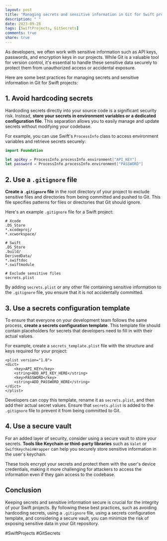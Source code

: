 ```yaml
---
layout: post
title: "Managing secrets and sensitive information in Git for Swift projects"
description: " "
date: 2023-09-28
tags: [SwiftProjects, GitSecrets]
comments: true
share: true
---
```


As developers, we often work with sensitive information such as API keys, passwords, and encryption keys in our projects. While Git is a valuable tool for version control, it's essential to handle these sensitive data securely to protect them from unauthorized access or accidental exposure.

Here are some best practices for managing secrets and sensitive information in Git for Swift projects:

## 1. Avoid hardcoding secrets

Hardcoding secrets directly into your source code is a significant security risk. Instead, **store your secrets in environment variables or a dedicated configuration file**. This separation allows you to easily manage and update secrets without modifying your codebase.

For example, you can use Swift's `ProcessInfo` class to access environment variables and retrieve secrets securely:

```swift
import Foundation

let apiKey = ProcessInfo.processInfo.environment["API_KEY"]
let password = ProcessInfo.processInfo.environment["PASSWORD"]
```

## 2. Use a `.gitignore` file

**Create a `.gitignore` file** in the root directory of your project to exclude sensitive files and directories from being committed and pushed to Git. This file specifies patterns for files or directories that Git should ignore.

Here's an example `.gitignore` file for a Swift project:

```plaintext
# Xcode
.DS_Store
*.xcodeproj/
*.xcworkspace/

# Swift
.DS_Store
.build/
DerivedData/
*.swiftdoc
*.swiftmodule

# Exclude sensitive files
secrets.plist
```

By adding `secrets.plist` or any other file containing sensitive information to the `.gitignore` file, you ensure that it is not accidentally committed.

## 3. Use a secrets configuration template

To ensure that everyone on your development team follows the same process, **create a secrets configuration template**. This template file should contain placeholders for secrets that developers need to fill in with their actual values.

For example, create a `secrets_template.plist` file with the structure and keys required for your project:

```plaintext
<plist version="1.0">
<dict>
    <key>API_KEY</key>
    <string>ADD_API_KEY_HERE</string>
    <key>PASSWORD</key>
    <string>ADD_PASSWORD_HERE</string>
</dict>
</plist>
```

Developers can copy this template, rename it as `secrets.plist`, and then add their actual secret values. Ensure that `secrets.plist` is added to the `.gitignore` file to prevent it from being committed to Git.

## 4. Use a secure vault

For an added layer of security, consider using a secure vault to store your secrets. **Tools like Keychain or third-party libraries** such as `Valet` or `SwiftKeychainWrapper` can help you securely store sensitive information in the user's keychain.

These tools encrypt your secrets and protect them with the user's device credentials, making it more challenging for attackers to access the information even if they gain access to the codebase.

## Conclusion

Keeping secrets and sensitive information secure is crucial for the integrity of your Swift projects. By following these best practices, such as avoiding hardcoding secrets, using a `.gitignore` file, using a secrets configuration template, and considering a secure vault, you can minimize the risk of exposing sensitive data in your Git repository.

#SwiftProjects #GitSecrets